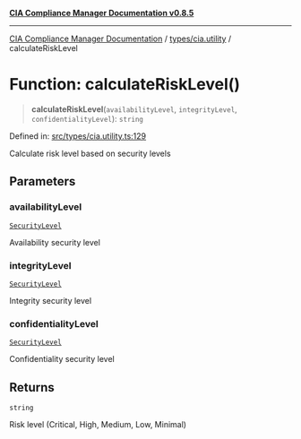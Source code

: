 [**CIA Compliance Manager Documentation v0.8.5**](../../../README.md)

***

[CIA Compliance Manager Documentation](../../../modules.md) / [types/cia.utility](../README.md) / calculateRiskLevel

# Function: calculateRiskLevel()

> **calculateRiskLevel**(`availabilityLevel`, `integrityLevel`, `confidentialityLevel`): `string`

Defined in: [src/types/cia.utility.ts:129](https://github.com/Hack23/cia-compliance-manager/blob/3ae0301247f765ba03c8c0fe645db4718bb8af76/src/types/cia.utility.ts#L129)

Calculate risk level based on security levels

## Parameters

### availabilityLevel

[`SecurityLevel`](../../cia/type-aliases/SecurityLevel.md)

Availability security level

### integrityLevel

[`SecurityLevel`](../../cia/type-aliases/SecurityLevel.md)

Integrity security level

### confidentialityLevel

[`SecurityLevel`](../../cia/type-aliases/SecurityLevel.md)

Confidentiality security level

## Returns

`string`

Risk level (Critical, High, Medium, Low, Minimal)
